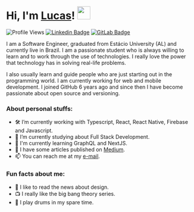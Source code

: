 # Hi, I'm <a href="http://lucalves.me/">Lucas</a>! <img src="https://camo.githubusercontent.com/e8e7b06ecf583bc040eb60e44eb5b8e0ecc5421320a92929ce21522dbc34c891/68747470733a2f2f6d656469612e67697068792e636f6d2f6d656469612f6876524a434c467a6361737252346961377a2f67697068792e676966" width="35px">

![Profile Views](https://komarev.com/ghpvc/?username=lucalves&style=flat-square)
[![Linkedin Badge](https://img.shields.io/badge/-LinkedIn-blue?style=flat-square&logo=Linkedin&logoColor=white&link=https://www.linkedin.com/in/lucalves/)](https://www.linkedin.com/in/lucalves/)
[![GitLab Badge](https://img.shields.io/badge/-%20Gitlab-black?style=flat-square&logo=Gitlab)](https://gitlab.com/lucalves)

I am a Software Engineer, graduated from Estácio University (AL) and currently live in Brazil. I am a passionate student who is always willing to learn and to work through the use of technologies. I really love the power that technology has in solving real-life problems. 

I also usually learn and guide people who are just starting out in the programming world. I am currently working for web and mobile development. I joined GitHub 6 years ago and since then I have become passionate about open source and versioning.

### About personal stuffs:

- 🛠 I’m currently working with Typescript, React, React Native, Firebase and Javascript.
- 🚀 I’m currently studying about Full Stack Development.
- 🌱 I'm currently learning GraphQL and NextJS.
- 📝 I have some articles published on [Medium](https://medium.com/@lucalves).
- 📫 You can reach me at my [e-mail](mailto:lcsjalves@gmail.com).

### Fun facts about me:

- 🎨 I like to read the news about design. 
- 📺 I really like the big bang theory series.
- 🥁 I play drums in my spare time.
